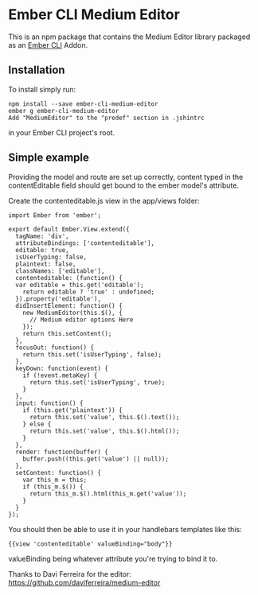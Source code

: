 #  Ember CLI Medium Editor

This is an npm package that contains the Medium Editor library
packaged as an [Ember CLI](https://github.com/stefanpenner/ember-cli) Addon.

## Installation
To install simply run:

```
npm install --save ember-cli-medium-editor
ember g ember-cli-medium-editor
Add "MediumEditor" to the "predef" section in .jshintrc
```
in your Ember CLI project's root.

## Simple example
Providing the model and route are set up correctly, content typed in the contentEditable field should get bound to the ember model's attribute.

Create the contenteditable.js view in the app/views folder:

```
import Ember from 'ember';

export default Ember.View.extend({
  tagName: 'div',
  attributeBindings: ['contenteditable'],
  editable: true,
  isUserTyping: false,
  plaintext: false,
  classNames: ['editable'],
  contenteditable: (function() {
  var editable = this.get('editable');
    return editable ? 'true' : undefined;
  }).property('editable'),
  didInsertElement: function() {
    new MediumEditor(this.$(), {
      // Medium editor options Here
    });
    return this.setContent();
  },
  focusOut: function() {
    return this.set('isUserTyping', false);
  },
  keyDown: function(event) {
    if (!event.metaKey) {
      return this.set('isUserTyping', true);
    }
  },
  input: function() {
    if (this.get('plaintext')) {
      return this.set('value', this.$().text());
    } else {
      return this.set('value', this.$().html());
    }
  },
  render: function(buffer) {
    buffer.push((this.get('value') || null));
  },
  setContent: function() {
    var this_m = this;
    if (this_m.$()) {
      return this_m.$().html(this_m.get('value'));
    }
  }
});
```

You should then be able to use it in your handlebars templates like this:
```
{{view 'contenteditable' valueBinding="body"}}
```
valueBinding being whatever attribute you're trying to bind it to.

Thanks to Davi Ferreira for the editor:
https://github.com/daviferreira/medium-editor

